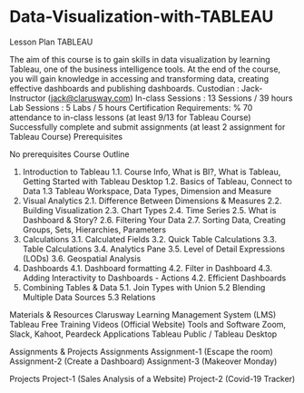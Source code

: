 # Data-Visualization-with-TABLEAU



Lesson Plan
TABLEAU

  The aim of this course is to gain skills in data visualization by learning Tableau, one of the business intelligence tools. At the end of the course, you will gain knowledge in accessing and transforming data, creating effective dashboards and publishing dashboards.
  Custodian		:	Jack-Instructor (jack@clarusway.com)
  In-class Sessions	:	13 Sessions / 39 hours
  Lab Sessions		:	5 Labs / 5 hours
  Certification Requirements:
% 70 attendance to in-class lessons (at least 9/13 for Tableau Course)
Successfully complete and submit assignments (at least 2 assignment for Tableau Course)
Prerequisites


No prerequisites
Course Outline
1.	Introduction to Tableau
	1.1. 	Course Info, What is BI?, What is Tableau, Getting Started with Tableau Desktop
1.2.	Basics of Tableau, Connect to Data
1.3	Tableau Workspace, Data Types, Dimension and Measure
2.	Visual Analytics
2.1.	Difference Between Dimensions & Measures
2.2.	Building Visualization
2.3.	Chart Types
2.4.	Time Series
2.5.	What is Dashboard & Story?
2.6.	Filtering Your Data
2.7.	Sorting Data, Creating Groups, Sets, Hierarchies, Parameters
3.	Calculations
3.1.	Calculated Fields
3.2.	Quick Table Calculations
3.3.	Table Calculations
3.4.	Analytics Pane
3.5.	Level of Detail Expressions (LODs)
3.6.	Geospatial Analysis
4.	Dashboards
4.1.	Dashboard formatting
4.2.	Filter in Dashboard
4.3.	Adding Interactivity to Dashboards - Actions
4.2.	Efficient Dashboards
5.	Combining Tables & Data
5.1.	Join Types with Union
5.2	Blending Multiple Data Sources
5.3	Relations


Materials & Resources
Clarusway Learning Management System (LMS)
Tableau Free Training Videos (Official Website) 
Tools and Software
Zoom, Slack, Kahoot, Peardeck Applications
Tableau Public / Tableau Desktop


Assignments & Projects
Assignments
Assignment-1 (Escape the room)
Assignment-2 (Create a Dashboard)
Assignment-3 (Makeover Monday)


Projects
Project-1 (Sales Analysis of a Website)
Project-2 (Covid-19 Tracker)

